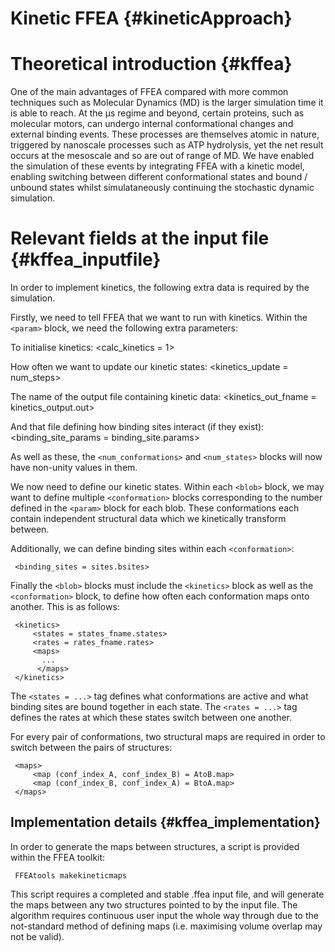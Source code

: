 
Kinetic FFEA {#kineticApproach}
======================

Theoretical introduction {#kffea}
========================

One of the main advantages of FFEA compared with more common techniques such as Molecular Dynamics (MD)
 is the larger simulation time it is able to reach. At the &micro;s regime and beyond, certain proteins,
 such as molecular motors, can undergo internal conformational changes and external binding events. These
 processes are themselves atomic in nature, triggered by nanoscale processes such as ATP hydrolysis, yet 
 the net result occurs at the mesoscale and so are out of range of MD. We have enabled the simulation of these
 events by integrating FFEA with a kinetic model, enabling switching between different conformational
 states and bound / unbound states whilst simulataneously continuing the stochastic dynamic simulation.

Relevant fields at the input file {#kffea_inputfile}
=================================
In order to implement kinetics, the following extra data is required by the simulation.

 Firstly, we need to tell FFEA that we want to run with kinetics. Within the ` <param> ` block, we need the following extra parameters:

 To initialise kinetics:
     <calc_kinetics = 1>

 How often we want to update our kinetic states:
     <kinetics_update = num_steps>

 The name of the output file containing kinetic data:
     <kinetics_out_fname = kinetics_output.out>

 And that file defining how binding sites interact (if they exist):
     <binding_site_params = binding_site.params>

 As well as these, the ` <num_conformations> ` and ` <num_states> ` blocks will now have non-unity values in them.
 
 We now need to define our kinetic states. Within each ` <blob> ` block, we may want to define multiple ` <conformation> ` blocks corresponding to the
 number defined in the ` <param> ` block for each blob. These conformations each contain independent structural data which we kinetically transform between.

 Additionally, we can define binding sites within each ` <conformation> `:

     <binding_sites = sites.bsites>

 Finally the ` <blob> ` blocks must include the ` <kinetics> ` block as well as the ` <conformation> ` block, to define how often each conformation maps onto another. 
 This is as follows:

     <kinetics>
         <states = states_fname.states>
         <rates = rates_fname.rates>
         <maps>
           ...
          </maps>
     </kinetics>

 The ` <states = ...> ` tag defines what conformations are active and what binding sites are bound together
 in each state.  The ` <rates = ...> ` tag defines the rates at which these states switch between one another.

 For every pair of conformations, two structural maps are required in order to switch between the pairs of structures:

     <maps>
         <map (conf_index_A, conf_index_B) = AtoB.map>
         <map (conf_index_B, conf_index_A) = BtoA.map>
     </maps>

Implementation details {#kffea_implementation}
----------------------
In order to generate the maps between structures, a script is provided within the FFEA toolkit:

     FFEAtools makekineticmaps

This script requires a completed and stable .ffea input file, and will generate the maps between any two structures pointed to by the input file. 
The algorithm requires continuous user input the whole way through due to the not-standard method of defining maps (i.e. maximising volume overlap may not be valid).

